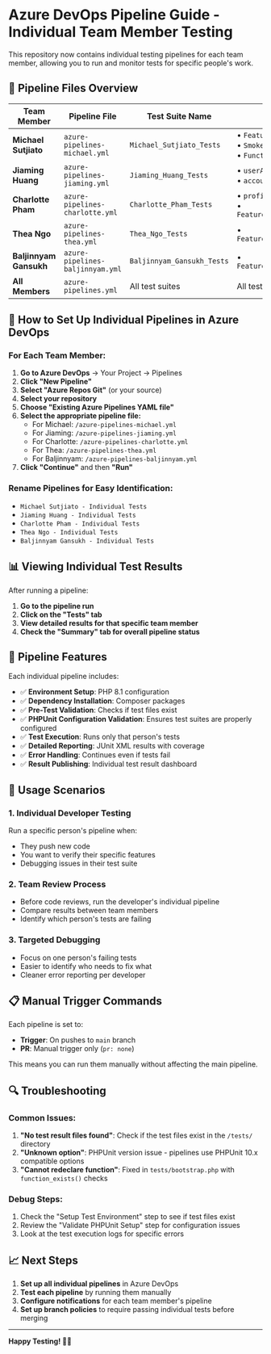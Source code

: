# Azure DevOps Pipeline Guide - Individual Team Member Testing

This repository now contains individual testing pipelines for each team member, allowing you to run and monitor tests for specific people's work.

## 📁 Pipeline Files Overview

| Team Member | Pipeline File | Test Suite Name | Test Files |
|-------------|--------------|-----------------|------------|
| **Michael Sutjiato** | `azure-pipelines-michael.yml` | `Michael_Sutjiato_Tests` | • `Feature_Cart_ShoppingTest.php`<br>• `SmokeTest.php`<br>• `FunctionsTest.php` |
| **Jiaming Huang** | `azure-pipelines-jiaming.yml` | `Jiaming_Huang_Tests` | • `userAuthTest`<br>• `accountManagmentTest` |
| **Charlotte Pham** | `azure-pipelines-charlotte.yml` | `Charlotte_Pham_Tests` | • `profileManagementTest`<br>• `Feature_Products_CatalogTest.php` |
| **Thea Ngo** | `azure-pipelines-thea.yml` | `Thea_Ngo_Tests` | • `Feature_Products_CatalogTest.php` |
| **Baljinnyam Gansukh** | `azure-pipelines-baljinnyam.yml` | `Baljinnyam_Gansukh_Tests` | • `Feature_Inventory_ControlTest.php` |
| **All Members** | `azure-pipelines.yml` | All test suites | All test files (parallel execution) |

## 🚀 How to Set Up Individual Pipelines in Azure DevOps

### For Each Team Member:

1. **Go to Azure DevOps** → Your Project → Pipelines
2. **Click "New Pipeline"**
3. **Select "Azure Repos Git"** (or your source)
4. **Select your repository**
5. **Choose "Existing Azure Pipelines YAML file"**
6. **Select the appropriate pipeline file:**
   - For Michael: `/azure-pipelines-michael.yml`
   - For Jiaming: `/azure-pipelines-jiaming.yml`
   - For Charlotte: `/azure-pipelines-charlotte.yml`
   - For Thea: `/azure-pipelines-thea.yml`
   - For Baljinnyam: `/azure-pipelines-baljinnyam.yml`
7. **Click "Continue"** and then **"Run"**

### Rename Pipelines for Easy Identification:
- `Michael Sutjiato - Individual Tests`
- `Jiaming Huang - Individual Tests`
- `Charlotte Pham - Individual Tests`
- `Thea Ngo - Individual Tests`
- `Baljinnyam Gansukh - Individual Tests`

## 📊 Viewing Individual Test Results

After running a pipeline:

1. **Go to the pipeline run**
2. **Click on the "Tests" tab**
3. **View detailed results for that specific team member**
4. **Check the "Summary" tab for overall pipeline status**

## 🔧 Pipeline Features

Each individual pipeline includes:

- ✅ **Environment Setup**: PHP 8.1 configuration
- ✅ **Dependency Installation**: Composer packages
- ✅ **Pre-Test Validation**: Checks if test files exist
- ✅ **PHPUnit Configuration Validation**: Ensures test suites are properly configured
- ✅ **Test Execution**: Runs only that person's tests
- ✅ **Detailed Reporting**: JUnit XML results with coverage
- ✅ **Error Handling**: Continues even if tests fail
- ✅ **Result Publishing**: Individual test result dashboard

## 🎯 Usage Scenarios

### 1. **Individual Developer Testing**
Run a specific person's pipeline when:
- They push new code
- You want to verify their specific features
- Debugging issues in their test suite

### 2. **Team Review Process**
- Before code reviews, run the developer's individual pipeline
- Compare results between team members
- Identify which person's tests are failing

### 3. **Targeted Debugging**
- Focus on one person's failing tests
- Easier to identify who needs to fix what
- Cleaner error reporting per developer

## 📋 Manual Trigger Commands

Each pipeline is set to:
- **Trigger**: On pushes to `main` branch
- **PR**: Manual trigger only (`pr: none`)

This means you can run them manually without affecting the main pipeline.

## 🔍 Troubleshooting

### Common Issues:
1. **"No test result files found"**: Check if the test files exist in the `/tests/` directory
2. **"Unknown option"**: PHPUnit version issue - pipelines use PHPUnit 10.x compatible options
3. **"Cannot redeclare function"**: Fixed in `tests/bootstrap.php` with `function_exists()` checks

### Debug Steps:
1. Check the "Setup Test Environment" step to see if test files exist
2. Review the "Validate PHPUnit Setup" step for configuration issues
3. Look at the test execution logs for specific errors

## 📈 Next Steps

1. **Set up all individual pipelines** in Azure DevOps
2. **Test each pipeline** by running them manually
3. **Configure notifications** for each team member's pipeline
4. **Set up branch policies** to require passing individual tests before merging

---

**Happy Testing! 🧪✨**